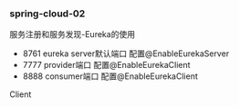 ### spring-cloud-02

服务注册和服务发现-Eureka的使用

+ 8761 eureka server默认端口 配置@EnableEurekaServer
+ 7777 provider端口 配置@EnableEurekaClient
+ 8888 consumer端口 配置@EnableEurekaClient


Client